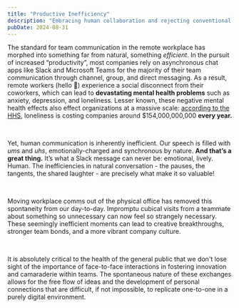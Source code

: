 ```yaml
---
title: "Productive Inefficiency"
description: "Embracing human collaboration and rejecting conventional productivity."
pubDate: 2024-08-31
---
```


The standard for team communication in the remote workplace has morphed into
something far from natural, something _efficient_. In the pursuit of increased
“productivity”, most companies rely on asynchronous chat apps like Slack and
Microsoft Teams for the majority of their team communication through channel,
group, and direct messaging. As a result, remote workers (hello 👋) experience a
social disconnect from their coworkers, which can lead to **devastating mental
health problems** such as anxiety, depression, and loneliness. Lesser known,
these negative mental health effects also effect organizations at a massive
scale: [according to the
HHS](https://www.hhs.gov/sites/default/files/surgeon-general-social-connection-advisory.pdf),
loneliness is costing companies around $154,000,000,000 **every year.**

<br />

Yet, human communication is inherently inefficient. Our speech is filled with
_ums_ and _uhs_, emotionally-charged and synchronous by nature. **And
that’s a great thing.** It’s what a Slack message can never be: emotional,
lively. Human. The inefficiencies in natural conversation - the pauses, the
tangents, the shared laughter - are precisely what make it so valuable!

<br />

Moving workplace comms out of the physical office has removed this spontaneity from our day-to-day.
Impromptu cubical visits from a teammate about something so unnecessary can now feel so strangely
necessary. These seemingly inefficient moments can lead to creative breakthroughs, stronger team
bonds, and a more vibrant company culture.

<br />

It is absolutely critical to the health of the general public that we don't lose sight of the
importance of face-to-face interactions in fostering innovation and camaraderie within teams. The
spontaneous nature of these exchanges allows for the free flow of ideas and the development of
personal connections that are difficult, if not impossible, to replicate one-to-one in a purely
digital environment.
